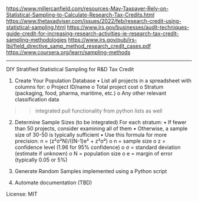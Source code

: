 https://www.millercanfield.com/resources-May-Taxpayer-Rely-on-Statistical-Sampling-to-Calculate-Research-Tax-Credits.html
https://www.thetaxadviser.com/issues/2022/feb/research-credit-using-statistical-sampling.html
https://www.irs.gov/businesses/audit-techniques-guide-credit-for-increasing-research-activities-ie-research-tax-credit-sampling-methodologies
https://www.irs.gov/pub/irs-lbi/field_directive_samp_method_research_credit_cases.pdf
https://www.coursera.org/learn/sampling-methods
_____________________________________________________
DIY Stratified Statistical Sampling for R&D Tax Credit
1. Create Your Population Database
•	List all projects in a spreadsheet with columns for: 
o	Project ID/name
o	Total project cost
o	Stratum (packaging, food, pharma, maritime, etc.)
o	Any other relevant classification data

>> integrated pull functionality from python lists as well

2. Determine Sample Sizes (to be integrated)
For each stratum:
•	If fewer than 50 projects, consider examining all of them
•	Otherwise, a sample size of 30-50 is typically sufficient
•	Use this formula for more precision: n = (z²σ²N)/((N-1)e² + z²σ²) 
o	n = sample size
o	z = confidence level (1.96 for 95% confidence)
o	σ = standard deviation (estimate if unknown)
o	N = population size
o	e = margin of error (typically 0.05 or 5%)

3. Generate Random Samples
implemented using a Python script
4. Automate documentation (TBD)


License: MIT
